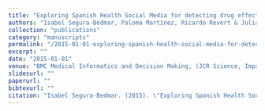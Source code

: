 ```yaml
---
title: "Exploring Spanish Health Social Media for detecting drug effects"
authors: "Isabel Segura-Bedmar, Paloma Martínez, Ricardo Revert & Julián Moreno-Schneider"
collection: "publications"
category: "manuscripts"
permalink: "/2015-01-01-exploring-spanish-health-social-media-for-detecting-drug-effects"
excerpt: ""
date: "2015-01-01"
venue: "BMC Medical Informatics and Decision Making, (JCR Science, Impact Factor (2015): 2,042 , Area: Medical Informatics, Rank: 9/20, Q2), June, 2015, Volumen: 15, Número: Supplement S2, \urlhttp://www.biomedcentral.com/1472-6947/15/S2/S6"
slidesurl: ""
paperurl: ""
bibtexurl: ""
citation: "Isabel Segura-Bedmar. (2015). \"Exploring Spanish Health Social Media for detecting drug effects.\" *BMC Medical Informatics and Decision Making, (JCR Science, Impact Factor (2015): 2,042 , Area: Medical Informatics, Rank: 9/20, Q2), June, 2015, Volumen: 15, Número: Supplement S2, \urlhttp://www.biomedcentral.com/1472-6947/15/S2/S6*."
---
```


